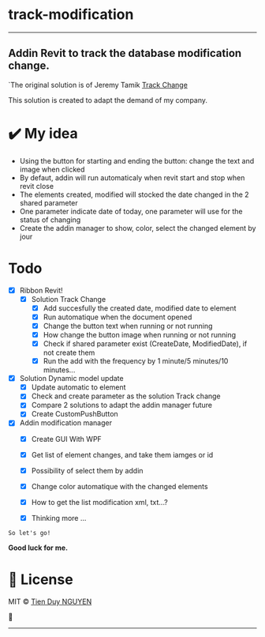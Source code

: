 # **track-modification**
---

## Addin Revit to track the database modification change. 
`The original solution is of Jeremy Tamik
[Track Change](https://github.com/jeremytammik/TrackChanges)

This solution is created to adapt the demand of my company.

<a name="My idea"></a>

# :heavy_check_mark: My idea

  - Using the button for starting and ending the button: change the text and image when clicked
  - By defaut, addin will run automaticaly when revit start and stop when revit close
  - The elements created, modified will stocked the date changed in the 2 shared parameter
  - One parameter indicate date of today, one parameter will use for the status of changing
  - Create the addin manager to show, color, select the changed element by jour

<a name="installation"></a>

# Todo
- [x] Ribbon Revit!
  - [x] Solution Track Change
    - [x] Add succesfully the created date, modified date to element
    - [x] Run automatique when the document opened
    - [x] Change the button text when running or not running
    - [x] How change the button image when running or not running
    - [x] Check if shared parameter exist (CreateDate, ModifiedDate), if not create them
    - [x] Run the add with the frequency by 1 minute/5 minutes/10 minutes...
- [x] Solution Dynamic model update
    - [x] Update automatic to element
    - [x] Check and create parameter as the solution Track change
    - [x] Compare 2 solutions to adapt the addin manager future
    - [x] Create CustomPushButton
- [x] Addin modification manager
    - [x] Create GUI With WPF
    - [x] Get list of element changes, and take them iamges or id
    - [x] Possibility of select them by addin
    - [x] Change color automatique with the changed elements
    - [x] How to get the list modification xml, txt...?
    - [x] Thinking more ...
    








```So let's go!``` 

**Good luck for me.**




<a name="license"></a>

# :scroll: License

MIT © [Tien Duy NGUYEN](https://https://github.com/TienDuyNGUYEN)

:baby_chick:

---
